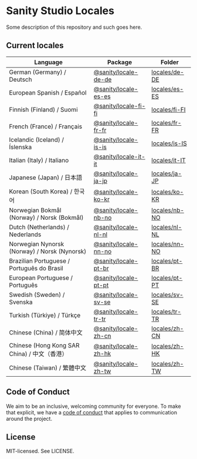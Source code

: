 # Sanity Studio Locales

Some description of this repository and such goes here.

## Current locales

<!-- <locale-list> -->

| Language                                     | Package                                                                    | Folder                                                                        |
| -------------------------------------------- | -------------------------------------------------------------------------- | ----------------------------------------------------------------------------- |
| German (Germany) / Deutsch                   | [@sanity/locale-de-de](https://www.npmjs.com/package/@sanity/locale-de-de) | [locales/de-DE](https://github.com/sanity-io/locales/tree/main/locales/de-DE) |
| European Spanish / Español                   | [@sanity/locale-es-es](https://www.npmjs.com/package/@sanity/locale-es-es) | [locales/es-ES](https://github.com/sanity-io/locales/tree/main/locales/es-ES) |
| Finnish (Finland) / Suomi                    | [@sanity/locale-fi-fi](https://www.npmjs.com/package/@sanity/locale-fi-fi) | [locales/fi-FI](https://github.com/sanity-io/locales/tree/main/locales/fi-FI) |
| French (France) / Français                   | [@sanity/locale-fr-fr](https://www.npmjs.com/package/@sanity/locale-fr-fr) | [locales/fr-FR](https://github.com/sanity-io/locales/tree/main/locales/fr-FR) |
| Icelandic (Iceland) / Íslenska               | [@sanity/locale-is-is](https://www.npmjs.com/package/@sanity/locale-is-is) | [locales/is-IS](https://github.com/sanity-io/locales/tree/main/locales/is-IS) |
| Italian (Italy) / Italiano                   | [@sanity/locale-it-it](https://www.npmjs.com/package/@sanity/locale-it-it) | [locales/it-IT](https://github.com/sanity-io/locales/tree/main/locales/it-IT) |
| Japanese (Japan) / 日本語                    | [@sanity/locale-ja-jp](https://www.npmjs.com/package/@sanity/locale-ja-jp) | [locales/ja-JP](https://github.com/sanity-io/locales/tree/main/locales/ja-JP) |
| Korean (South Korea) / 한국어                | [@sanity/locale-ko-kr](https://www.npmjs.com/package/@sanity/locale-ko-kr) | [locales/ko-KR](https://github.com/sanity-io/locales/tree/main/locales/ko-KR) |
| Norwegian Bokmål (Norway) / Norsk (Bokmål)   | [@sanity/locale-nb-no](https://www.npmjs.com/package/@sanity/locale-nb-no) | [locales/nb-NO](https://github.com/sanity-io/locales/tree/main/locales/nb-NO) |
| Dutch (Netherlands) / Nederlands             | [@sanity/locale-nl-nl](https://www.npmjs.com/package/@sanity/locale-nl-nl) | [locales/nl-NL](https://github.com/sanity-io/locales/tree/main/locales/nl-NL) |
| Norwegian Nynorsk (Norway) / Norsk (Nynorsk) | [@sanity/locale-nn-no](https://www.npmjs.com/package/@sanity/locale-nn-no) | [locales/nn-NO](https://github.com/sanity-io/locales/tree/main/locales/nn-NO) |
| Brazilian Portuguese / Português do Brasil   | [@sanity/locale-pt-br](https://www.npmjs.com/package/@sanity/locale-pt-br) | [locales/pt-BR](https://github.com/sanity-io/locales/tree/main/locales/pt-BR) |
| European Portuguese / Português              | [@sanity/locale-pt-pt](https://www.npmjs.com/package/@sanity/locale-pt-pt) | [locales/pt-PT](https://github.com/sanity-io/locales/tree/main/locales/pt-PT) |
| Swedish (Sweden) / Svenska                   | [@sanity/locale-sv-se](https://www.npmjs.com/package/@sanity/locale-sv-se) | [locales/sv-SE](https://github.com/sanity-io/locales/tree/main/locales/sv-SE) |
| Turkish (Türkiye) / Türkçe                   | [@sanity/locale-tr-tr](https://www.npmjs.com/package/@sanity/locale-tr-tr) | [locales/tr-TR](https://github.com/sanity-io/locales/tree/main/locales/tr-TR) |
| Chinese (China) / 简体中文                   | [@sanity/locale-zh-cn](https://www.npmjs.com/package/@sanity/locale-zh-cn) | [locales/zh-CN](https://github.com/sanity-io/locales/tree/main/locales/zh-CN) |
| Chinese (Hong Kong SAR China) / 中文（香港） | [@sanity/locale-zh-hk](https://www.npmjs.com/package/@sanity/locale-zh-hk) | [locales/zh-HK](https://github.com/sanity-io/locales/tree/main/locales/zh-HK) |
| Chinese (Taiwan) / 繁體中文                  | [@sanity/locale-zh-tw](https://www.npmjs.com/package/@sanity/locale-zh-tw) | [locales/zh-TW](https://github.com/sanity-io/locales/tree/main/locales/zh-TW) |

<!-- </locale-list> -->

## Code of Conduct

We aim to be an inclusive, welcoming community for everyone. To make that explicit, we have a [code of conduct](https://github.com/sanity-io/locales/blob/current/CODE_OF_CONDUCT.md) that applies to communication around the project.

## License

MIT-licensed. See LICENSE.
